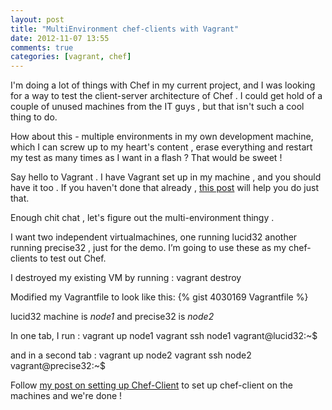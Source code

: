 ```yaml
---
layout: post
title: "MultiEnvironment chef-clients with Vagrant"
date: 2012-11-07 13:55
comments: true
categories: [vagrant, chef]
---
```


I'm doing a lot of things with Chef in my current project, and I was looking for a way to test the client-server architecture of Chef . I could get hold of a couple of unused machines from the IT guys , but that isn't such a cool thing to do.

How about this - multiple environments in my own development machine, which I can screw up to my heart's content , erase everything and restart my test as many times as I want in a flash ? That would be sweet !

Say hello to Vagrant . I have Vagrant set up in my machine , and you should have it too . If you haven't done that already , [this post](/blog/2012/11/05/setting-up-a-vagrant-virtualbox-for-rails/) will help you do just that.

Enough chit chat , let's figure out the multi-environment thingy .

I want two independent virtualmachines, one running lucid32 another running precise32 , just for the demo. I’m going to use these as my chef-clients to test out Chef.

I destroyed my existing VM by running :
    vagrant destroy

Modified my Vagrantfile to look like this:
{% gist 4030169 Vagrantfile %}

lucid32 machine is *node1* and precise32 is *node2*

In one tab, I run :
    vagrant up node1
    vagrant ssh node1
    vagrant@lucid32:~$

and in a second tab :
    vagrant up node2
    vagrant ssh node2
    vagrant@precise32:~$

Follow [my post on setting up Chef-Client](/blog/2012/11/06/setting-up-chef-client/) to set up chef-client on the machines and we're done !
